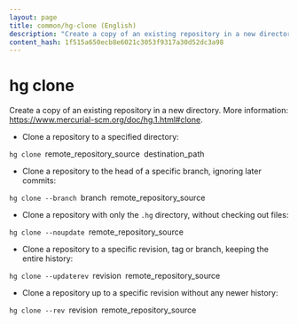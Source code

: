 ```yaml
---
layout: page
title: common/hg-clone (English)
description: "Create a copy of an existing repository in a new directory."
content_hash: 1f515a650ecb8e6021c3053f9317a30d52dc3a98
---
```

# hg clone

Create a copy of an existing repository in a new directory.
More information: <https://www.mercurial-scm.org/doc/hg.1.html#clone>.

- Clone a repository to a specified directory:

`hg clone `<span class="tldr-var badge badge-pill bg-dark-lm bg-white-dm text-white-lm text-dark-dm font-weight-bold">remote_repository_source</span>` `<span class="tldr-var badge badge-pill bg-dark-lm bg-white-dm text-white-lm text-dark-dm font-weight-bold">destination_path</span>

- Clone a repository to the head of a specific branch, ignoring later commits:

`hg clone --branch `<span class="tldr-var badge badge-pill bg-dark-lm bg-white-dm text-white-lm text-dark-dm font-weight-bold">branch</span>` `<span class="tldr-var badge badge-pill bg-dark-lm bg-white-dm text-white-lm text-dark-dm font-weight-bold">remote_repository_source</span>

- Clone a repository with only the `.hg` directory, without checking out files:

`hg clone --noupdate `<span class="tldr-var badge badge-pill bg-dark-lm bg-white-dm text-white-lm text-dark-dm font-weight-bold">remote_repository_source</span>

- Clone a repository to a specific revision, tag or branch, keeping the entire history:

`hg clone --updaterev `<span class="tldr-var badge badge-pill bg-dark-lm bg-white-dm text-white-lm text-dark-dm font-weight-bold">revision</span>` `<span class="tldr-var badge badge-pill bg-dark-lm bg-white-dm text-white-lm text-dark-dm font-weight-bold">remote_repository_source</span>

- Clone a repository up to a specific revision without any newer history:

`hg clone --rev `<span class="tldr-var badge badge-pill bg-dark-lm bg-white-dm text-white-lm text-dark-dm font-weight-bold">revision</span>` `<span class="tldr-var badge badge-pill bg-dark-lm bg-white-dm text-white-lm text-dark-dm font-weight-bold">remote_repository_source</span>
